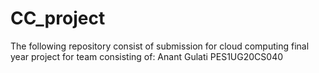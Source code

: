 # CC_project
The following repository consist of submission for cloud computing final year project for team consisting of:
Anant Gulati PES1UG20CS040


